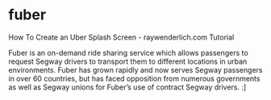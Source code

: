 # fuber
How To Create an Uber Splash Screen - raywenderlich.com Tutorial

Fuber is an on-demand ride sharing service which allows passengers to request Segway drivers to transport them to different locations in urban environments. Fuber has grown rapidly and now serves Segway passengers in over 60 countries, but has faced opposition from numerous governments as well as Segway unions for Fuber’s use of contract Segway drivers. :]

